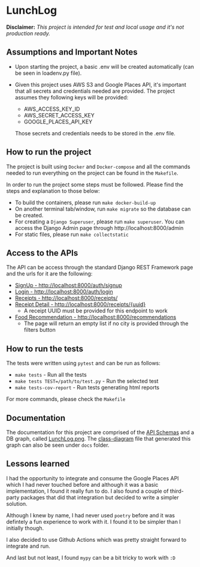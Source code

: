 # LunchLog

**Disclaimer:** _This project is intended for test and local usage and it's not production ready._

## Assumptions and Important Notes
- Upon starting the project, a basic .env will be created automatically (can be seen in loadenv.py file).

- Given this project uses AWS S3 and Google Places API, it's important that all secrets and credentials needed are provided. The project assumes they following keys will be provided:
    - AWS_ACCESS_KEY_ID
    - AWS_SECRET_ACCESS_KEY
    - GOOGLE_PLACES_API_KEY

    Those secrets and credentials needs to be stored in the .env file.

## How to run the project

The project is built using `Docker` and `Docker-compose` and all the commands needed to run everything on the project can be found in the `Makefile`.

In order to run the project some steps must be followed. Please find the steps and explanation to those below:

- To build the containers, please run `make docker-build-up`
- On another terminal tab/window, run `make migrate` so the database can be created.
- For creating a `Django Superuser`, please run `make superuser`. You can access the Django Admin page through http://localhost:8000/admin
- For static files, please run `make collectstatic`

## Access to the APIs
The API can be access through the standard Django REST Framework page and the urls for it are the following:
* [SignUp - http://localhost:8000/auth/signup](http://localhost:8000/auth/signup)
* [Login - http://localhost:8000/auth/login](http://localhost:8000/auth/login)
* [Receipts - http://localhost:8000/receipts/](http://localhost:8000/receipts/)
* [Receipt Detail - http://localhost:8000/receipts/{uuid}](http://localhost:8000/receipts/<uuid>)
    * A receipt UUID must be provided for this endpoint to work
* [Food Recommendation - http://localhost:8000/recommendations](http://localhost:8000/recommendations)
    * The page will return an empty list if no city is provided through the filters button

## How to run the tests

The tests were written using `pytest` and can be run as follows:
* `make tests` - Run all the tests
* `make tests TEST=/path/to/test.py` - Run the selected test
* `make tests-cov-report` - Run tests generating html reports

For more commands, please check the `Makefile`

## Documentation
The documentation for this project are comprised of the [API Schemas](http://localhost:8000/api/schema/swagger-ui/#/) and a DB graph, called [LunchLog.png](docs/out/docs/class-diagram/LunchLog.png). The [class-diagram](docs/class-diagram.puml) file that generated this graph can also be seen under `docs` folder.

## Lessons learned
I had the opportunity to integrate and consume the Google Places API which I had never touched before and although it was a basic implementation, I found it really fun to do. I also found a couple of third-party packages that did that integration but decided to write a simpler solution.

Although I knew by name, I had never used `poetry` before and it was defintely a fun experience to work with it. I found it to be simpler than I initially though.

I also decided to use Github Actions which was pretty straight forward to integrate and run.

And last but not least, I found `mypy` can be a bit tricky to work with `:D`
